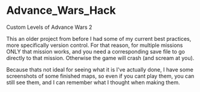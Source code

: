 # Advance_Wars_Hack
Custom Levels of Advance Wars 2

This an older project from before I had some of my current best practices, more specifically version control.
For that reason, for multiple missions ONLY that mission works, and you need a corresponding save file
to go directly to that mission. Otherwise the game will crash (and scream at you).

Because thats not ideal for seeing what it is I've actually done, I have some screenshots of some finished maps,
so even if you cant play them, you can still see them, and I can remember what I thought when making them.
